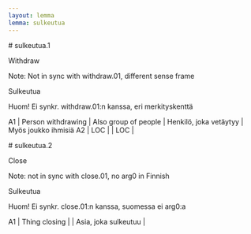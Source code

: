 ```yaml
---
layout: lemma
lemma: sulkeutua
---
```


<div class="sense">
# <span class="sensename">sulkeutua.1</span>

<span class="description">Withdraw</span>

Note: Not in sync with withdraw.01, different sense frame

<span class="description">Sulkeutua</span>

Huom! Ei synkr. withdraw.01:n kanssa, eri merkityskenttä

A1 | Person withdrawing | Also group of people | Henkilö, joka vetäytyy | Myös joukko ihmisiä
A2 | LOC |   | LOC |  

</div>

<div class="sense">
# <span class="sensename">sulkeutua.2</span>

<span class="description">Close</span>

Note: not in sync with close.01, no arg0 in Finnish

<span class="description">Sulkeutua</span>

Huom! Ei synkr. close.01:n kanssa, suomessa ei arg0:a

A1 | Thing closing |   | Asia, joka sulkeutuu |  

</div>

